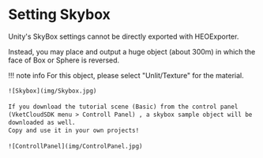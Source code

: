 # Setting Skybox
  
Unity's SkyBox settings cannot be directly exported with HEOExporter.
  
Instead, you may place and output a huge object (about 300m) in which the face of Box or Sphere is reversed.

!!! note info
    For this object, please select "Unlit/Texture" for the material.  
    
    ![Skybox](img/Skybox.jpg)  

    If you download the tutorial scene (Basic) from the control panel (VketCloudSDK menu > Controll Panel) , a skybox sample object will be downloaded as well.  
    Copy and use it in your own projects!

    ![ControllPanel](img/ControlPanel.jpg)